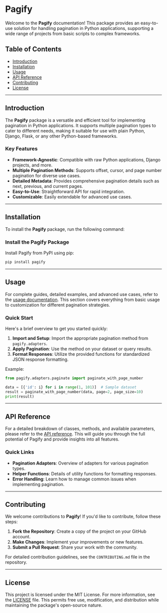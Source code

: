 # Pagify

Welcome to the **Pagify** documentation! This package provides an easy-to-use solution for handling pagination in Python applications, supporting a wide range of projects from basic scripts to complex frameworks.

## Table of Contents

- [Introduction](#introduction)
- [Installation](#installation)
- [Usage](#usage)
- [API Reference](#api-reference)
- [Contributing](#contributing)
- [License](#license)

---

## Introduction

The **Pagify** package is a versatile and efficient tool for implementing pagination in Python applications. It supports multiple pagination types to cater to different needs, making it suitable for use with plain Python, Django, Flask, or any other Python-based frameworks. 

### Key Features

- **Framework-Agnostic**: Compatible with raw Python applications, Django projects, and more.
- **Multiple Pagination Methods**: Supports offset, cursor, and page number pagination for diverse use cases.
- **Detailed Metadata**: Provides comprehensive pagination details such as next, previous, and current pages.
- **Easy-to-Use**: Straightforward API for rapid integration.
- **Customizable**: Easily extendable for advanced use cases.

---

## Installation

To install the **Pagify** package, run the following command:

### Install the Pagify Package

Install Pagify from PyPI using pip:

```bash
pip install pagify
```

---

## Usage

For complete guides, detailed examples, and advanced use cases, refer to the [usage documentation](usage.md). This section covers everything from basic usage to customization for different pagination strategies.

### Quick Start

Here's a brief overview to get you started quickly:

1. **Import and Setup**: Import the appropriate pagination method from `pagify.adapters`.
2. **Apply Pagination**: Use the method on your dataset or query results.
3. **Format Responses**: Utilize the provided functions for standardized JSON response formatting.

Example:

```python
from pagify.adapters.paginate import paginate_with_page_number

data = [{'id': i} for i in range(1, 101)]  # Sample dataset
result = paginate_with_page_number(data, page=2, page_size=10)
print(result)
```

---

## API Reference

For a detailed breakdown of classes, methods, and available parameters, please refer to the [API reference](api_reference.md). This will guide you through the full potential of Pagify and provide insights into all features.

### Quick Links

- **Pagination Adapters**: Overview of adapters for various pagination types.
- **Helper Functions**: Details of utility functions for formatting responses.
- **Error Handling**: Learn how to manage common issues when implementing pagination.

---

## Contributing

We welcome contributions to **Pagify**! If you'd like to contribute, follow these steps:

1. **Fork the Repository**: Create a copy of the project on your GitHub account.
2. **Make Changes**: Implement your improvements or new features.
3. **Submit a Pull Request**: Share your work with the community.

For detailed contribution guidelines, see the `CONTRIBUTING.md` file in the repository.

---

## License

This project is licensed under the MIT License. For more information, see the [LICENSE](LICENSE) file. This permits free use, modification, and distribution while maintaining the package's open-source nature.


